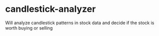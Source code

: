 # candlestick-analyzer
Will analyze candlestick patterns in stock data and decide if the stock is worth buying or selling
